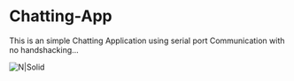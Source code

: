 # Chatting-App

This is an simple Chatting Application using serial port Communication with no handshacking...


![N|Solid](https://gip0yg.by.files.1drv.com/y4m5ZdHBYeiLRHQEr-I39si04JlKz9Z8p_4YeHnpgMBZ0TQMNrY58aqG5xJXrgLiJsXj4aGvo6Tq-DgvczBFVk7U3TLhfZm1F3ZdgCCoFKUU8YENN13PqDYq4DFJ4IaPDwxgdrZOPC4W6bXPqBUhjrNyOwHPa_WCPaA1RWyD6_l87Ykdvm8Z3C0bPF7GiasBF6haTSecxR5R8ORZbElkZofxQ?width=434&height=348&cropmode=none)

